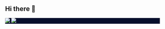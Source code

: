 ## Hi there 👋
<div style="background-color:#050F2C">
<img src="https://github-readme-stats.vercel.app/api?username=Pengy-yay&show_icons=true&theme=algolia">
<img src="https://github-readme-stats.vercel.app/api/top-langs/?username=Pengy-yay&layout=donut&theme=algolia">
</div>

<!--
**Pengy-yay/Pengy-yay** is a ✨ _special_ ✨ repository because its `README.md` (this file) appears on your GitHub profile.

Here are some ideas to get you started:

- 🔭 I’m currently working on ...
- 🌱 I’m currently learning ...
- 👯 I’m looking to collaborate on ...
- 🤔 I’m looking for help with ...
- 💬 Ask me about ...
- 📫 How to reach me: ...
- 😄 Pronouns: ...
- ⚡ Fun fact: ...
-->
